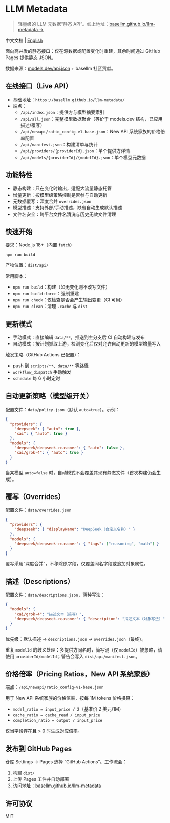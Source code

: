# LLM Metadata

> 轻量级的 LLM 元数据“静态 API”。线上地址：[basellm.github.io/llm-metadata →](https://basellm.github.io/llm-metadata/)

中文文档 | [English](README.md)

面向高并发的静态接口：仅在源数据或配置变化时重建，其余时间通过 GitHub Pages 提供静态 JSON。

数据来源：[models.dev/api.json](https://models.dev/api.json) + basellm 社区贡献。

## 在线接口（Live API）

- 基础地址：`https://basellm.github.io/llm-metadata/`
- 端点：
  - `/api/index.json`：提供方与模型摘要索引
  - `/api/all.json`：完整模型数据聚合（等价于 models.dev 结构，已应用描述/覆写）
  - `/api/newapi/ratio_config-v1-base.json`：New API 系统家族的价格倍率配置
  - `/api/manifest.json`：构建清单与统计
  - `/api/providers/{providerId}.json`：单个提供方详情
  - `/api/models/{providerId}/{modelId}.json`：单个模型元数据

## 功能特性

- 静态构建：只在变化时输出，适配大流量静态托管
- 增量更新：按模型级策略控制是否参与自动更新
- 元数据覆写：深度合并 `overrides.json`
- 模型描述：支持外部/手动描述，缺省自动生成默认描述
- 文件名安全：跨平台文件名清洗与历史无效文件清理

## 快速开始

要求：Node.js 18+（内置 `fetch`）

```bash
npm run build
```

产物位置：`dist/api/`

常用脚本：

- `npm run build`：构建（如无变化则不改写文件）
- `npm run build:force`：强制重建
- `npm run check`：仅检查是否会产生输出变更（CI 可用）
- `npm run clean`：清理 `.cache` 与 `dist`

## 更新模式

- 手动模式：直接编辑 `data/**`，推送到主分支后 CI 自动构建与发布
- 自动模式：按计划抓取上游，检测变化后仅对允许自动更新的模型增量写入

触发策略（GitHub Actions 已配置）：

- push 到 `scripts/**`、`data/**` 等路径
- `workflow_dispatch` 手动触发
- `schedule` 每 6 小时定时

## 自动更新策略（模型级开关）

配置文件：`data/policy.json`（默认 `auto=true`）。示例：

```json
{
  "providers": {
    "deepseek": { "auto": true },
    "xai": { "auto": true }
  },
  "models": {
    "deepseek/deepseek-reasoner": { "auto": false },
    "xai/grok-4": { "auto": true }
  }
}
```

当某模型 `auto=false` 时，自动模式不会覆盖其现有静态文件（首次构建仍会生成）。

## 覆写（Overrides）

配置文件：`data/overrides.json`

```json
{
  "providers": {
    "deepseek": { "displayName": "DeepSeek（自定义名称）" }
  },
  "models": {
    "deepseek/deepseek-reasoner": { "tags": ["reasoning", "math"] }
  }
}
```

覆写采用“深度合并”，不移除原字段，仅覆盖同名字段或追加对象属性。

## 描述（Descriptions）

配置文件：`data/descriptions.json`，两种写法：

```json
{
  "models": {
    "xai/grok-4": "描述文本（简写）",
    "deepseek/deepseek-reasoner": { "description": "描述文本（对象写法）" }
  }
}
```

优先级：默认描述 → `descriptions.json` → `overrides.json`（最终）。

重复 `modelId` 的歧义处理：多提供方同名时，简写键（仅 `modelId`）被忽略，请使用 `providerId/modelId`；警告会写入 `dist/api/manifest.json`。

## 价格倍率（Pricing Ratios，New API 系统家族）

端点：`/api/newapi/ratio_config-v1-base.json`

用于 New API 系统家族的价格倍率，按每 1M tokens 价格换算：

- `model_ratio = input_price / 2`（基准价 2 美元/1M）
- `cache_ratio = cache_read / input_price`
- `completion_ratio = output / input_price`

仅当字段存在且 > 0 时生成对应倍率。

## 发布到 GitHub Pages

仓库 Settings → Pages 选择 “GitHub Actions”。工作流会：

1. 构建 `dist/`
2. 上传 Pages 工件并自动部署
3. 访问地址：[basellm.github.io/llm-metadata](https://basellm.github.io/llm-metadata/)

## 许可协议

MIT


